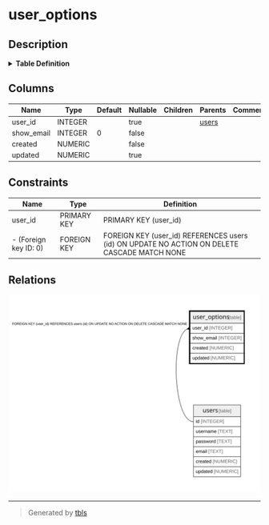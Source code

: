 # user_options

## Description

<details>
<summary><strong>Table Definition</strong></summary>

```sql
CREATE TABLE user_options (
  user_id INTEGER PRIMARY KEY,
  show_email INTEGER NOT NULL DEFAULT 0,
  created NUMERIC NOT NULL,
  updated NUMERIC,
  CONSTRAINT user_options_user_id_fk FOREIGN KEY(user_id) REFERENCES users(id) MATCH NONE ON UPDATE NO ACTION ON DELETE CASCADE
)
```

</details>

## Columns

| Name | Type | Default | Nullable | Children | Parents | Comment |
| ---- | ---- | ------- | -------- | -------- | ------- | ------- |
| user_id | INTEGER |  | true |  | [users](users.md) |  |
| show_email | INTEGER | 0 | false |  |  |  |
| created | NUMERIC |  | false |  |  |  |
| updated | NUMERIC |  | true |  |  |  |

## Constraints

| Name | Type | Definition |
| ---- | ---- | ---------- |
| user_id | PRIMARY KEY | PRIMARY KEY (user_id) |
| - (Foreign key ID: 0) | FOREIGN KEY | FOREIGN KEY (user_id) REFERENCES users (id) ON UPDATE NO ACTION ON DELETE CASCADE MATCH NONE |

## Relations

![er](user_options.svg)

---

> Generated by [tbls](https://github.com/k1LoW/tbls)
